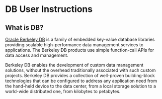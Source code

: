 # DB User Instructions

## What is DB?

[Oracle Berkeley DB](https://www.oracle.com/database/technologies/related/berkeleydb.html) 
is a family of embedded key-value database libraries providing
scalable high-performance data management services to applications. The
Berkeley DB products use simple function-call APIs for data access and
management.

Berkeley DB enables the development of custom data management solutions,
without the overhead traditionally associated with such custom projects.
Berkeley DB provides a collection of well-proven building-block technologies
that can be configured to address any application need from the hand-held
device to the data center, from a local storage solution to a world-wide
distributed one, from kilobytes to petabytes.



